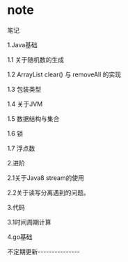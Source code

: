 # note
笔记

1.Java基础

1.1 关于随机数的生成

1.2 ArrayList clear() 与 removeAll 的实现

1.3 包装类型

1.4 关于JVM

1.5 数据结构与集合

1.6 锁

1.7 浮点数

2.进阶

2.1关于Java8 stream的使用

2.2关于读写分离遇到的问题。

3.代码

3.1时间周期计算

4.go基础

不定期更新---------------

